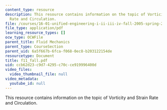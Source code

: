 ```yaml
---
content_type: resource
description: This resource contains information on the topic of Vorticity and Strain
  Rate and Circulation.
file: /courses/16-01-unified-engineering-i-ii-iii-iv-fall-2005-spring-2006/ccb62d23c9d74295c70cce919996400d_f11_fall.pdf
file_type: application/pdf
learning_resource_types: []
ocw_type: OCWFile
parent_title: Fluid Mechanics
parent_type: CourseSection
parent_uid: 6a5f667b-6fca-f068-0ec8-b203122154de
resourcetype: Document
title: f11_fall.pdf
uid: ccb62d23-c9d7-4295-c70c-ce919996400d
video_files:
  video_thumbnail_file: null
video_metadata:
  youtube_id: null
---
```

This resource contains information on the topic of Vorticity and Strain Rate and Circulation.

